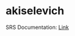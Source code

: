 # akiselevich
SRS Documentation: [Link](https://brest-java-course-2021.github.io/akiselevich/documentation/srs/srs.md)  
